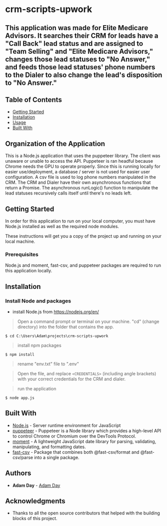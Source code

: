 # crm-scripts-upwork

This application was made for Elite Medicare Advisors. It searches their CRM for leads have a "Call Back" lead status and are assigned to "Team Selling" and "Elite Medicare Advisors," changes those lead statuses to "No Answer," and feeds those lead statuses' phone numbers to the Dialer to also change the lead's disposition to "No Answer." 
---

## Table of Contents

- [Getting Started](#getting-started)
- [Installation](#installation)
- [Usage](#usage)
- [Built With](#built-with)

## Organization of the Application

This is a Node.js application that uses the puppeteer library. The client was unaware or unable to access the API. Puppeteer is ran headful because Chrome needs the GPU to operate properly. Since this is running locally for easier use/deployment, a database / server is not used for easier user configuration. A csv file is used to log phone numbers manipulated in the CRM. The CRM and Dialer have their own asynchronous functions that return a Promise. The asynchronous runLogic() function to manipulate the lead statuses recursively calls itself until there's no leads left. 

## Getting Started

In order for this application to run on your local computer, you must have Node.js installed as well as the required node modules. 

These instructions will get you a copy of the project up and running on your local machine.

### Prerequisites

Node.js and moment, fast-csv, and puppeteer packages are required to run this application locally.  

## Installation

### Install Node and packages

- install Node.js from <https://nodejs.org/en/>

> Open a command prompt or terminal on your machine. "cd" (change directory) into the folder that contains the app. 

```shell
$ cd C:\Users\Adam\projects\crm-scripts-upwork
```

> install npm packages

```shell
$ npm install
```

> rename "env.txt" file to ".env"

> Open the file, and replace `<CREDENTIALS>` (including angle brackets) with your correct credentials for the CRM and dialer. 

> run the application

```shell
$ node app.js
```

## Built With

* [Node.js](https://nodejs.org/en/) - Server runtime environment for JavaScript
* [puppeteer](https://www.npmjs.com/package/puppeteer) - Puppeteer is a Node library which provides a high-level API to control Chrome or Chromium over the DevTools Protocol.
* [moment](https://www.npmjs.com/package/moment/) - A lightweight JavaScript date library for parsing, validating, manipulating, and formatting dates.
* [fast-csv](https://www.npmjs.com/package/fast-csv) - Package that combines both @fast-csv/format and @fast-csv/parse into a single package.

## Authors

* **Adam Day** - [Adam Day](https://github.com/dayadam)

## Acknowledgments

* Thanks to all the open source contributors that helped with the building blocks of this project. 
 
